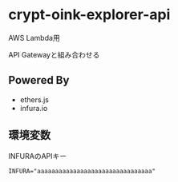 # crypt-oink-explorer-api

AWS Lambda用

API Gatewayと組み合わせる

## Powered By

- ethers.js
- infura.io

## 環境変数

INFURAのAPIキー

```
INFURA="aaaaaaaaaaaaaaaaaaaaaaaaaaaaaaaa"
```
